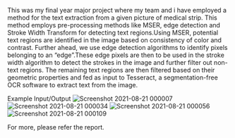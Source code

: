 This was my final year major project where my team and i have employed a method for the text
extraction from a given picture of medical strip. This method employs pre-processing methods like MSER, edge detection and Stroke
Width Transform for detecting text regions.Using MSER, potential text regions are identified in the image based on consistency of color
and contrast. Further ahead, we use edge detection algorithms to identify pixels belonging to an “edge”.These edge pixels are then to be
used in the stroke width algorithm to detect the strokes in the image and further filter out non-text regions. The remaining text regions
are then filtered based on their geometric properties and fed as input to Tesseract, a segmentation-free OCR software to extract text from
the image.

Example Input/Output
![Screenshot 2021-08-21 000007](https://user-images.githubusercontent.com/41735734/130278172-7f17474c-b782-459c-913f-2ccb7b995e09.png)
![Screenshot 2021-08-21 000034](https://user-images.githubusercontent.com/41735734/130278179-6f533b63-600b-4531-8c2b-2646fdf80015.png)
![Screenshot 2021-08-21 000056](https://user-images.githubusercontent.com/41735734/130278180-1e841041-cf72-4cea-8826-e858a858a8c9.png)
![Screenshot 2021-08-21 000109](https://user-images.githubusercontent.com/41735734/130278181-f47e14de-8849-499c-b0cd-2a41de34070e.png)



For more, please refer the report.

